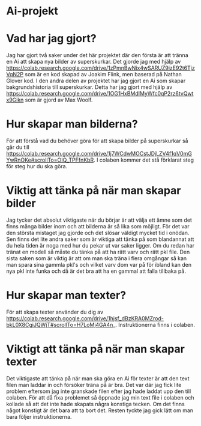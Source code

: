 # Ai-projekt
# Vad har jag gjort?
Jag har gjort två saker under det här projektet där den första är att tränna en Ai att skapa nya bilder av superskurkar. Det gjorde jag med hjälp av https://colab.research.google.com/drive/1zPmnBwNix4wSARUZ9izE92t6TjzVqN2P som är en kod skapad av Joakim Flink, men baserad på Nathan Glover kod. I den andra delen av projektet har jag gjort en Ai som skapar bakgrundshistoria till superskurkar. Detta har jag gjort med hjälp av https://colab.research.google.com/drive/1OG1HxBMdIMyWfc0qP2rz6tvQwtx9Gikn som är gjord av Max Woolf.
# Hur skapar man bilderna?
För att förstå vad du behöver göra för att skapa bilder på superskurkar så går du till https://colab.research.google.com/drive/1j7WCdwMOCstJDjLZV4f1qV0mGYwRnOKe#scrollTo=OIQ_TPFfnKbR. I colaben kommer det stå förklarat steg för steg hur du ska göra.
# Viktig att tänka på när man skapar bilder
Jag tycker det absolut viktigaste när du börjar är att välja ett ämne som det finns många bilder inom och att bilderna är så lika som möjligt. För det var den största mistaget jag gjorde och det slösar väldigt mycket tid i onödan. Sen finns det lite andra saker som är viktiga att tänka på som blandannat att du hela tiden är noga med hur du pekar ut var saker ligger. Om du redan har tränat en modell så måste du tänka på att ha rätt varv och rätt pkl file. Den sista saken som är viktig är att om man ska träna i flera omgångar så kan man spara sina gammla pkl's och vilket varv dom var på för ibland kan den nya pkl inte funka och då är det bra att ha en gammal att falla tillbaka på.
# Hur skapar man texter?
För att skapa texter använder du dig av https://colab.research.google.com/drive/1hjsf_dBzKRA0MZrod-bkL0X8CgiJQWjT#scrollTo=H7LoMj4GA4n_. Instruktionerna finns i colaben. 
# Viktigt att tänka på när man skapar texter
Det viktigaste att tänka på när man ska göra en Ai för texter är att den text filen man laddar in och försöker träna på är bra. Det var där jag fick lite problem eftersom jag inte granskade filen efter jag hade laddat upp den till colaben. För att då fixa problemet så öppnade jag min text file i colaben och kollade så att det inte hade skapats några konstiga tecken. Om det finns något konstigt är det bara att ta bort det. Resten tyckte jag gick lätt om man bara följer instruktionerna.

